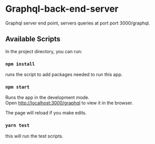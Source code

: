 # Graphql-back-end-server
Graphql server end point, servers queries at port port 3000/graphql.

## Available Scripts

In the project directory, you can run:

### `npm install`

runs the script to add packages needed to run this app.

### `npm start`

Runs the app in the development mode.<br />
Open [http://localhost:3000/graphql](http://localhost:3000/graphql) to view it in the browser.
 

The page will reload if you make edits.<br />

### `yarn test`

this will run the test scripts. 
